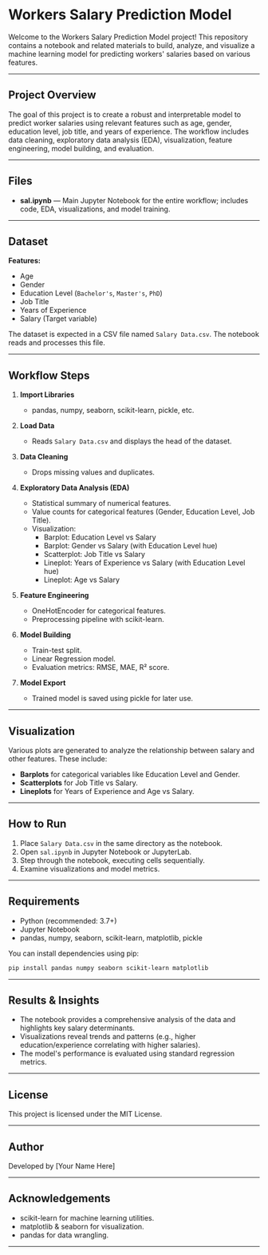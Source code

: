 # Workers Salary Prediction Model

Welcome to the Workers Salary Prediction Model project! This repository contains a notebook and related materials to build, analyze, and visualize a machine learning model for predicting workers' salaries based on various features.

---

## Project Overview

The goal of this project is to create a robust and interpretable model to predict worker salaries using relevant features such as age, gender, education level, job title, and years of experience. The workflow includes data cleaning, exploratory data analysis (EDA), visualization, feature engineering, model building, and evaluation.

---

## Files

- **sal.ipynb** — Main Jupyter Notebook for the entire workflow; includes code, EDA, visualizations, and model training.

---

## Dataset

**Features:**
- Age
- Gender
- Education Level (`Bachelor's`, `Master's`, `PhD`)
- Job Title
- Years of Experience
- Salary (Target variable)

The dataset is expected in a CSV file named `Salary Data.csv`. The notebook reads and processes this file.

---

## Workflow Steps

1. **Import Libraries**
   - pandas, numpy, seaborn, scikit-learn, pickle, etc.

2. **Load Data**
   - Reads `Salary Data.csv` and displays the head of the dataset.

3. **Data Cleaning**
   - Drops missing values and duplicates.

4. **Exploratory Data Analysis (EDA)**
   - Statistical summary of numerical features.
   - Value counts for categorical features (Gender, Education Level, Job Title).
   - Visualization:
     - Barplot: Education Level vs Salary
     - Barplot: Gender vs Salary (with Education Level hue)
     - Scatterplot: Job Title vs Salary
     - Lineplot: Years of Experience vs Salary (with Education Level hue)
     - Lineplot: Age vs Salary

5. **Feature Engineering**
   - OneHotEncoder for categorical features.
   - Preprocessing pipeline with scikit-learn.

6. **Model Building**
   - Train-test split.
   - Linear Regression model.
   - Evaluation metrics: RMSE, MAE, R² score.

7. **Model Export**
   - Trained model is saved using pickle for later use.

---

## Visualization

Various plots are generated to analyze the relationship between salary and other features. These include:

- **Barplots** for categorical variables like Education Level and Gender.
- **Scatterplots** for Job Title vs Salary.
- **Lineplots** for Years of Experience and Age vs Salary.

---

## How to Run

1. Place `Salary Data.csv` in the same directory as the notebook.
2. Open `sal.ipynb` in Jupyter Notebook or JupyterLab.
3. Step through the notebook, executing cells sequentially.
4. Examine visualizations and model metrics.

---

## Requirements

- Python (recommended: 3.7+)
- Jupyter Notebook
- pandas, numpy, seaborn, scikit-learn, matplotlib, pickle

You can install dependencies using pip:

```bash
pip install pandas numpy seaborn scikit-learn matplotlib
```

---

## Results & Insights

- The notebook provides a comprehensive analysis of the data and highlights key salary determinants.
- Visualizations reveal trends and patterns (e.g., higher education/experience correlating with higher salaries).
- The model's performance is evaluated using standard regression metrics.

---

## License

This project is licensed under the MIT License.

---

## Author

Developed by [Your Name Here]

---

## Acknowledgements

- scikit-learn for machine learning utilities.
- matplotlib & seaborn for visualization.
- pandas for data wrangling.

---
